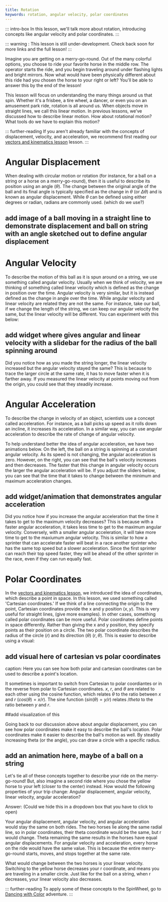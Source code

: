 ```yaml
---
title: Rotation
keywords: rotation, angular velocity, polar coordinates
---
```


::: intro-box
In this lesson, we'll talk more about rotation, introducing concepts like angular velocity and polar coordinates. 
:::

::: warning :
This lesson is still under-development. Check back soon for more links and the full lesson!
:::


<!--TODO: Intro will go here.-->
Imagine you are getting on a merry-go-round. 
Out of the many colorful options, you choose to ride your favorite horse in the middle row. 
The operator starts the ride, and you begin traveling around under flashing lights and bright mirrors. 
Now what would have been physically different about this ride had you chosen the horse to your right or left? 
You'll be able to answer this by the end of the lesson!

This lesson will focus on understanding the many things around us that spin. 
Whether it's a frisbee, a tire wheel, a dancer, or even you on an amusement park ride, rotation is all around us. 
When objects move in straight lines, 
we call this linear motion. 
In previous lessons, we’ve discussed how to describe linear motion.
How about rotational motion? What tools do we have to explain this motion?

::: further-reading 
If you aren't already familiar with the concepts of displacement, velocity, and acceleration, we recommend first reading our [vectors and kinematics lesson](/vectors) lesson. 
::: 

# Angular Displacement
When dealing with circular motion or rotation (for instance, for a ball on a string or a horse on a merry-go-round), then it is useful to describe its position using an angle ($\theta$). The change between the original angle of the ball and its final angle is typically specified as the change in $\theta$ (or $\Delta \theta$) and is known as angular displacement. While $\theta$ can be defined using either degrees or radian, radians are commonly used. (which do we use?)

## add image of a ball moving in a straight line to demonstrate displacement and ball on string with an angle sketched out to define angular displacement

# Angular Velocity 
To describe the motion of this ball as it is spun around on a string, we use something called angular velocity. Usually when we think of velocity, we are thinking of something called linear velocity which is defined as the change in position over the time. Angular velocity is very similar, but it is instead defined as the change in angle over the time. While angular velocity and linear velocity are related they are not the same. For instance, take our ball, if we change the length of the string, we can keep our angular velocity the same, but the linear velocity will be different. You can experiment with this below:

## add widget where gives angular and linear velocity with a slidebar for the radius of the ball spinning around 

Did you notice how as you made the string longer, the linear velocity increased but the angular velocity stayed the same? This is because to trace the larger circle at the same rate, it has to move faster when it is farther away. If you measured the linear velocity at points moving out from the origin, you could see that they steadily increase. 

# Angular Acceleration

To describe the change in velocity of an object, scientists use a concept called acceleration. For instance, as a ball picks up speed as it rolls down an incline, it increases its acceleration. In a similar way, you can use angular acceleration to describe the rate of change of angular velocity.

To help understand better the idea of angular acceleration, we have two animations below. On the left, the ball on a string is spinning at a constant angular velocity. As its speed is not changing, the angular acceleration is zero. However, on the right, you can see that the ball's velocity increases and then decreases. The faster that this change in angular velocity occurs the larger the angular acceleration will be. If you adjust the sliders below, you can see that the time that it takes to change between the minimum and maximum acceleration changes. 

## add widget/animation that demonstrates angular acceleration

Did you notice how if you increase the angular acceleration that the time it takes to get to the maximum velocity decreases? This is because with a faster angular acceleration, it takes less time to get to the maximum angular velocity. Conversely, with a smaller angular acceleration, it will take more time to get to the maxiumum angular velocity. This is similar to how a sprinter that can accelerate faster will beat in a race another sprinter who has the same top speed but a slower acceleration. Since the first sprinter can reach their top speed faster, they will be ahead of the other sprinter in the race, even if they can run equally fast.


# Polar Coordinates
In the [vectors and kinematics lesson](/vectors), 
we introduced the idea of coordinates, which describe a point in space. 
In this lesson, we used something called 'Cartesian coordinates.' 
If we think of a line connecting the origin to the point, 
Cartesian coordinates provide the x and y position $(x, y)$. 
This is very useful for straight lines, (give more examples). 
In other cases, something called polar coordinates can be more useful. 
Polar coordinates define points in space differently. 
Rather than giving the x and y position, they specify points as their position on a circle. 
The two polar coordinate describes the radius of the circle ($r$) and its direction ($\theta$) $(r, \theta)$. 
This is easier to describe using a visual:

## add visual here of cartesian vs polar coordinates
caption: Here you can see how both polar and cartesian coordinates can be used to describe a point's location.

It sometimes is important to switch from Cartesian to polar coordiantes or in the reverse from polar to Cartesian coordinates. $x$, $r$, and $\theta$ are related to each other using the cosine function, which relates $\theta$ to the ratio between $x$ and $r$ ($cos(\theta) = x/r$). The sine function ($sin(\theta) = y/r$) relates $/theta$ to the ratio between $y$ and $r$.

##add visualization of this

Going back to our discussion above about angular displacement, you can see how polar coordinates make it easy to describe the ball's location. Polar coordinates make it easier to describe the ball's motion as well. By steadily increasing theta (or the angle), you can draw a circle with a specific radius.

## add an animation here, maybe of a ball on a string

Let's tie all of these concepts together to describe your ride on the merry-go-round! 
But, also imagine a second ride where you chose the yellow horse to your left (closer to the center) instead. 
How would the following properties of your trip change: Angular displacement, angular velocity, linear velocity, angular acceleration?

Answer: (Could we hide this in a dropdown box that you have to click to open)

Your angular displacement, angular velocity, and angular acceleration would stay the same on both rides. 
The two horses lie along the same radial line, so in polar coordinates, their theta coordinate would be the same, but r would change. 
Theta remaining the same results in the horses have equal angular displacements. 
For angular velocity and acceleration, every horse on the ride would have the same value. 
This is because the entire merry-go-round starts, moves, and stops together at the same rate.

What would change between the two horses is your linear velocity. 
Switching to the yellow horse decreases your r coordinate, and means you are traveling in a smaller circle. 
Just like for the ball on a string, when r decreases, your linear velocity also decreases.
 

::: further-reading 
To apply some of these concepts to the SpinWheel, go to [Dancing with Color](/dancing) adventure.
::: 
